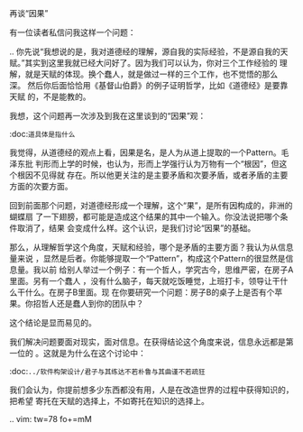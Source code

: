    
再谈“因果”

有一位读者私信问我这样一个问题：

..
  你先说“我想说的是，我对道德经的理解，源自我的实际经验，不是源自我的天
  赋。”其实到这里我就已经大问好了。因为我们可以认为，你对三个工作经验的
  理解，就是天赋的体现。换个蠢人，就是做过一样的三个工作，也不觉悟的那么
  深。
  然后你后面恰恰用《基督山伯爵》的例子证明哲学，比如《道德经》是要靠天赋
  的，不是能教的。

我想，这个问题再一次涉及到我在这里谈到的“因果”观：

  :doc:`道具体是指什么`

我觉得，从道德经的观点上看，因果是名，是人为从道上提取的一个Pattern。毛泽东批
判形而上学的时候，也认为，形而上学强行认为万物有一个“根因”，但这个根因不见得就
存在。所以他更关注的是主要矛盾和次要矛盾，或者矛盾的主要方面的次要方面。

回到前面那个问题，对道德经形成一个理解，这个“果”，是所有因构成的，非洲的蝴蝶扇
了一下翅膀，都可能是造成这个结果的其中一个输入。你没法说把哪个条件取消了，结果
会变成什么样。这个认识，是我们讨论“因果”的基础。

那么，从理解哲学这个角度，天赋和经验，哪个是矛盾的主要方面？我认为从信息量来说
，显然是后者。你能够提取一个“Pattern”，构成这个Pattern的很显然是信息量。我以前
给别人举过一个例子：有一个哲人，学究古今，思维严密，在房子A里面。另有一个蠢人
，没有什么脑子，每天就吃饭睡觉，上班打卡，领导让干什么干什么。在房子B里面。现
在你要研究一个问题：房子B的桌子上是否有个苹果。你招哲人还是蠢人到你的团队中？

这个结论是显而易见的。

我们解决问题要面对现实，面对信息。在获得结论这个角度来说，信息永远都是第一位的
。这就是为什么在这个讨论中：

  :doc:`../软件构架设计/君子与其练达不若朴鲁与其曲谨不若疏狂`

我们会认为，你提前想多少东西都没有用，人是在改造世界的过程中获得知识的，把希望
寄托在天赋的选择上，不如寄托在知识的选择上。

.. vim: tw=78 fo+=mM
